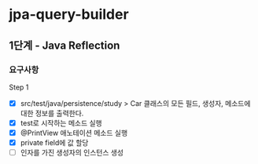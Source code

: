 # jpa-query-builder

## 1단계 - Java Reflection

### 요구사항

Step 1

- [x] src/test/java/persistence/study > Car 클래스의 모든 필드, 생성자, 메소드에 대한 정보를 출력한다.
- [x] test로 시작하는 메소드 실행
- [x] @PrintView 애노테이션 메소드 실행
- [x] private field에 값 할당
- [ ] 인자를 가진 생성자의 인스턴스 생성